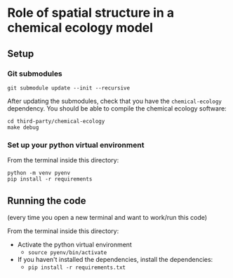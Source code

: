 # Role of spatial structure in a chemical ecology model

## Setup

### Git submodules

```
git submodule update --init --recursive
```

After updating the submodules, check that you have the `chemical-ecology` dependency.
You should be able to compile the chemical ecology software:

```
cd third-party/chemical-ecology
make debug
```

### Set up your python virtual environment

From the terminal inside this directory:

```
python -m venv pyenv
pip install -r requirements
```

## Running the code

(every time you open a new terminal and want to work/run this code)

From the terminal inside this directory:

- Activate the python virtual environment
  - `source pyenv/bin/activate`
- If you haven't installed the dependencies, install the dependencies:
  - `pip install -r requirements.txt`